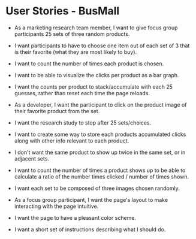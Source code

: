 # User Stories - BusMall

- As a marketing research team member, I want to give focus group participants 25 sets of three random products.

* I want participants to have to choose one item out of each set of 3 that is their favorite (what they are most likely to buy).

* I want to count the number of times each product is chosen.

* I want to be able to visualize the clicks per product as a bar graph.

* I want the counts per product to stack/accumulate with each 25 guesses, rather than reset each time the page reloads.

- As a developer, I want the participant to click on the product image of their favorite product from the set.

* I want the research study to stop after 25 sets/choices.

* I want to create some way to store each products accumulated clicks along with other info relevant to each product.

* I don't want the same product to show up twice in the same set, or in adjacent sets.

* I want to count the number of times a product shows up to be able to calculate a ratio of the number times clicked / number of times shown.

* I want each set to be composed of three images chosen randomly.

- As a focus group participant, I want the page's layout to make interacting with the page intuitive.

* I want the page to have a pleasant color scheme.

* I want a short set of instructions describing what I should do.
